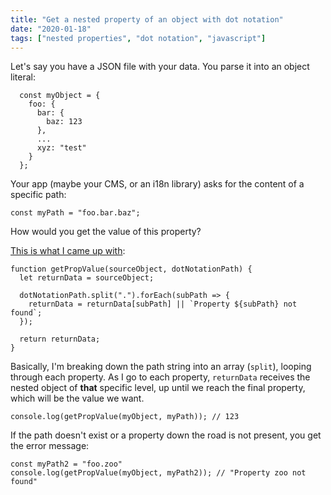 ```yaml
---
title: "Get a nested property of an object with dot notation"
date: "2020-01-18"
tags: ["nested properties", "dot notation", "javascript"]
---
```


Let's say you have a JSON file with your data. You parse it into an object literal:

      const myObject = {
        foo: {
          bar: {
            baz: 123
          },
          ...
          xyz: "test"
        }
      };

Your app (maybe your CMS, or an i18n library) asks for the content of a specific path:

    const myPath = "foo.bar.baz";

How would you get the value of this property?

[This is what I came up with](https://gist.github.com/jpedroribeiro/8950ed3f10e505cadb7f62467714ab98):

    function getPropValue(sourceObject, dotNotationPath) {
      let returnData = sourceObject;
    
      dotNotationPath.split(".").forEach(subPath => {
        returnData = returnData[subPath] || `Property ${subPath} not found`;
      });
    
      return returnData;
    }

Basically, I'm breaking down the path string into an array (`split`), looping through each
property. As I go to each property, `returnData` receives the nested object of **that** specific level, up until we reach the
final property, which will be the value we want. 

    console.log(getPropValue(myObject, myPath)); // 123

If the path doesn't exist or a property down the road is not present, you get the 
error message:

    const myPath2 = "foo.zoo"
    console.log(getPropValue(myObject, myPath2)); // "Property zoo not found"


